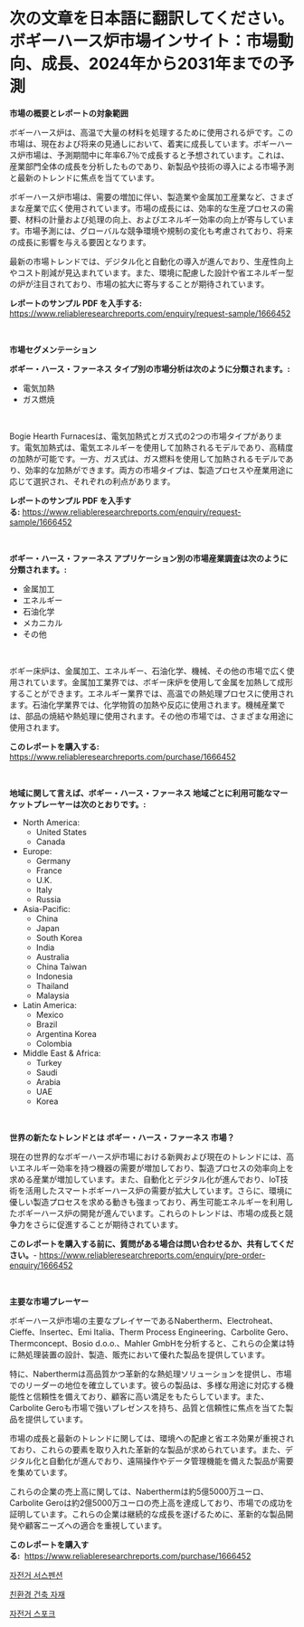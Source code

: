 <p><h1>次の文章を日本語に翻訳してください。 ボギーハース炉市場インサイト：市場動向、成長、2024年から2031年までの予測</h1></p><p><strong>市場の概要とレポートの対象範囲</strong></p>
<p><p>ボギーハース炉は、高温で大量の材料を処理するために使用される炉です。この市場は、現在および将来の見通しにおいて、着実に成長しています。ボギーハース炉市場は、予測期間中に年率6.7％で成長すると予想されています。これは、産業部門全体の成長を分析したものであり、新製品や技術の導入による市場予測と最新のトレンドに焦点を当てています。</p><p>ボギーハース炉市場は、需要の増加に伴い、製造業や金属加工産業など、さまざまな産業で広く使用されています。市場の成長には、効率的な生産プロセスの需要、材料の計量および処理の向上、およびエネルギー効率の向上が寄与しています。市場予測には、グローバルな競争環境や規制の変化も考慮されており、将来の成長に影響を与える要因となります。</p><p>最新の市場トレンドでは、デジタル化と自動化の導入が進んでおり、生産性向上やコスト削減が見込まれています。また、環境に配慮した設計や省エネルギー型の炉が注目されており、市場の拡大に寄与することが期待されています。</p></p>
<p><strong>レポートのサンプル PDF を入手する:</strong> <a href="https://www.reliableresearchreports.com/enquiry/request-sample/1666452">https://www.reliableresearchreports.com/enquiry/request-sample/1666452</a></p>
<p>&nbsp;</p>
<p><strong>市場セグメンテーション</strong></p>
<p><strong>ボギー・ハース・ファーネス タイプ別の市場分析は次のように分類されます。:</strong></p>
<p><ul><li>電気加熱</li><li>ガス燃焼</li></ul></p>
<p>&nbsp;</p>
<p><p>Bogie Hearth Furnacesは、電気加熱式とガス式の2つの市場タイプがあります。電気加熱式は、電気エネルギーを使用して加熱されるモデルであり、高精度の加熱が可能です。一方、ガス式は、ガス燃料を使用して加熱されるモデルであり、効率的な加熱ができます。両方の市場タイプは、製造プロセスや産業用途に応じて選択され、それぞれの利点があります。</p></p>
<p><strong>レポートのサンプル PDF を入手する:</strong>&nbsp;<a href="https://www.reliableresearchreports.com/enquiry/request-sample/1666452">https://www.reliableresearchreports.com/enquiry/request-sample/1666452</a></p>
<p>&nbsp;</p>
<p><strong> ボギー・ハース・ファーネス アプリケーション別の市場産業調査は次のように分類されます。:</strong></p>
<p><ul><li>金属加工</li><li>エネルギー</li><li>石油化学</li><li>メカニカル</li><li>その他</li></ul></p>
<p>&nbsp;</p>
<p><p>ボギー床炉は、金属加工、エネルギー、石油化学、機械、その他の市場で広く使用されています。金属加工業界では、ボギー床炉を使用して金属を加熱して成形することができます。エネルギー業界では、高温での熱処理プロセスに使用されます。石油化学業界では、化学物質の加熱や反応に使用されます。機械産業では、部品の焼結や熱処理に使用されます。その他の市場では、さまざまな用途に使用されます。</p></p>
<p><strong>このレポートを購入する:</strong>&nbsp; <a href="https://www.reliableresearchreports.com/purchase/1666452">https://www.reliableresearchreports.com/purchase/1666452</a></p>
<p>&nbsp;</p>
<p><strong>地域に関して言えば、ボギー・ハース・ファーネス 地域ごとに利用可能なマーケットプレーヤーは次のとおりです。:</strong></p>
<p><ul>
    <li>
        North America:
        <ul>
            <li>United States</li>
            <li>Canada</li>
        </ul>
    </li>
    <li>
        Europe:
        <ul>
            <li>Germany</li>
            <li>France</li>
            <li>U.K.</li>
            <li>Italy</li>
            <li>Russia</li>
        </ul>
    </li>
    <li>
        Asia-Pacific:
        <ul>
            <li>China</li>
            <li>Japan</li>
            <li>South Korea</li>
            <li>India</li>
            <li>Australia</li>
            <li>China Taiwan</li>
            <li>Indonesia</li>
            <li>Thailand</li>
            <li>Malaysia</li>
        </ul>
    </li>
    <li>
        Latin America:
        <ul>
            <li>Mexico</li>
            <li>Brazil</li>
            <li>Argentina Korea</li>
            <li>Colombia</li>
        </ul>
    </li>
    <li>
        Middle East & Africa:
        <ul>
            <li>Turkey</li>
            <li>Saudi</li>
            <li>Arabia</li>
            <li>UAE</li>
            <li>Korea</li>
        </ul>
    </li>
    </ul></p>
<p>&nbsp;</p>
<p><strong>世界の新たなトレンドとは ボギー・ハース・ファーネス 市場？</strong></p>
<p><p>現在の世界的なボギーハース炉市場における新興および現在のトレンドには、高いエネルギー効率を持つ機器の需要が増加しており、製造プロセスの効率向上を求める産業が増加しています。また、自動化とデジタル化が進んでおり、IoT技術を活用したスマートボギーハース炉の需要が拡大しています。さらに、環境に優しい製造プロセスを求める動きも強まっており、再生可能エネルギーを利用したボギーハース炉の開発が進んでいます。これらのトレンドは、市場の成長と競争力をさらに促進することが期待されています。</p></p>
<p><strong>このレポートを購入する前に、質問がある場合は問い合わせるか、共有してください。</strong>- <a href="https://www.reliableresearchreports.com/enquiry/pre-order-enquiry/1666452">https://www.reliableresearchreports.com/enquiry/pre-order-enquiry/1666452</a></p>
<p>&nbsp;</p>
<p><strong>主要な市場プレーヤー</strong></p>
<p><p>ボギーハース炉市場の主要なプレイヤーであるNabertherm、Electroheat、Cieffe、Insertec、Emi Italia、Therm Process Engineering、Carbolite Gero、Thermconcept、Bosio d.o.o.、Mahler GmbHを分析すると、これらの企業は特に熱処理装置の設計、製造、販売において優れた製品を提供しています。</p><p>特に、Naberthermは高品質かつ革新的な熱処理ソリューションを提供し、市場でのリーダーの地位を確立しています。彼らの製品は、多様な用途に対応する機能性と信頼性を備えており、顧客に高い満足をもたらしています。また、Carbolite Geroも市場で強いプレゼンスを持ち、品質と信頼性に焦点を当てた製品を提供しています。</p><p>市場の成長と最新のトレンドに関しては、環境への配慮と省エネ効果が重視されており、これらの要素を取り入れた革新的な製品が求められています。また、デジタル化と自動化が進んでおり、遠隔操作やデータ管理機能を備えた製品が需要を集めています。</p><p>これらの企業の売上高に関しては、Naberthermは約5億5000万ユーロ、Carbolite Geroは約2億5000万ユーロの売上高を達成しており、市場での成功を証明しています。これらの企業は継続的な成長を遂げるために、革新的な製品開発や顧客ニーズへの適合を重視しています。</p></p>
<p><strong>このレポートを購入する:</strong>&nbsp;&nbsp;<a href="https://www.reliableresearchreports.com/purchase/1666452">https://www.reliableresearchreports.com/purchase/1666452</a></p>
<p><p><a href="https://github.com/crfsywufhm81415/Market-Research-Report-List-1/blob/main/15225156547.md">자전거 서스펜션</a></p><p><a href="https://github.com/iansanftyord09878/Market-Research-Report-List-1/blob/main/75204836546.md">친환경 건축 자재</a></p><p><a href="https://github.com/vs10l4sfg5c/Market-Research-Report-List-1/blob/main/13667566548.md">자전거 스포크</a></p></p>